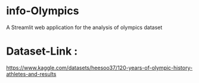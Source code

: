 # info-Olympics
A Streamlit web application for the analysis of olympics dataset

# Dataset-Link : 
https://www.kaggle.com/datasets/heesoo37/120-years-of-olympic-history-athletes-and-results
